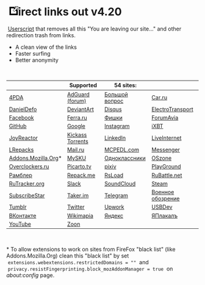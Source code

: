 # &nbsp;![logo](https://raw.githubusercontent.com/XX-J/Direct-links-out/master/icon.png)irect links out v4.20
&nbsp;[Userscript](https://raw.githubusercontent.com/XX-J/Direct-links-out/master/Direct%20links%20out.user.js) that removes all this "You are leaving our site..." and other redirection trash from links.

- A clean view of the links
- Faster surfing
- Better anonymity
<br>

   | Supported | 54 sites: |   
-- | --------- | ------ | --
 [4PDA](https://href.li/?https://4pda.to/) | [AdGuard (forum)](https://href.li/?https://forum.adguard.com/) | [Большой вопрос](https://href.li/?http://www.bolshoyvopros.ru/) | [Car.ru](https://href.li/?https://car.ru/)
 [DanielDefo](https://href.li/?https://danieldefo.ru/) | [DeviantArt](https://href.li/?https://www.deviantart.com/) | [Disqus](https://href.li/?https://disqus.com/) | [ElectroTransport](https://href.li/?https://electrotransport.ru/ussr/index.php)
 [Facebook](https://href.li/?https://www.facebook.com/) | [Ferra.ru](https://href.li/?https://www.ferra.ru/) | [Фишки](https://href.li/?https://fishki.net/) | [ForumAvia](https://href.li/?https://www.forumavia.ru/)
 [GitHub](https://href.li/?https://github.com/) | [Google](https://href.li/?https://www.google.com/) | [Instagram](https://href.li/?https://www.instagram.com/) | [iXBT](https://href.li/?https://www.ixbt.com/)
 [JoyReactor](https://href.li/?https://joyreactor.cc/) | [Kickass Torrents](https://href.li/?https://www.kickasstorrents.pw/) | [LinkedIn](https://href.li/?https://www.linkedin.com/) | [LiveInternet](https://href.li/?https://www.liveinternet.ru/)
 [LRepacks](https://href.li/?https://lrepacks.net/) | [Mail.ru](https://href.li/?https://mail.ru/) | [MCPEDL.com](https://href.li/?https://mcpedl.com/) | [Messenger](https://href.li/?https://www.messenger.com/)
 [Addons.Mozilla.Org](https://href.li/?https://addons.mozilla.org/)* | [MySKU](https://href.li/?https://mysku.club/) | [Одноклассники](https://href.li/?https://ok.ru/) | [OSzone](https://href.li/?http://www.oszone.net/)
 [Overclockers.ru](https://href.li/?https://overclockers.ru/) | [Picarto.tv](https://href.li/?https://www.picarto.tv/) | [pixiv](https://href.li/?https://www.pixiv.net/) | [PlayGround](https://href.li/?https://www.playground.ru/)
 [Рамблер](https://href.li/?https://www.rambler.ru/) | [Repack.me](https://href.li/?https://repack.me/) | [RsLoad](https://href.li/?https://rsload.net/) | [RuBattle.net](https://href.li/?http://www.rubattle.net/)
 [RuTracker.org](https://href.li/?https://rutracker.org/forum/index.php) | [Slack](https://href.li/?https://slack.com/) | [SoundCloud](https://href.li/?https://soundcloud.com/) | [Steam](https://href.li/?https://store.steampowered.com/)
 [SubscribeStar](https://href.li/?https://www.subscribestar.com/) | [Taker.im](https://href.li/?https://www.taker.im/) | [Telegram](https://href.li/?https://telegram.org/) | [Военное обозрение](https://href.li/?https://topwar.ru/)
 [Tumblr](https://href.li/?https://www.tumblr.com/) | [Twitter](https://href.li/?https://twitter.com/) | [Upwork](https://href.li/?https://www.upwork.com/) | [USBDev](https://href.li/?https://www.usbdev.ru/)
 [ВКонтакте](https://href.li/?https://vk.com/) | [Wikimapia](https://href.li/?http://wikimapia.org/) | [Яндекс](https://href.li/?https://ya.ru/) | [ЯПлакалъ](https://href.li/?https://www.yaplakal.com/)
 [YouTube](https://href.li/?https://www.youtube.com/) | [Zoon](https://href.li/?https://zoon.ru/)
<br>

&#x2A; To allow extensions to work on sites from FireFox "black list" (like Addons.Mozilla.Org) clean this "black list" by set &nbsp;`extensions.webextensions.restrictedDomains = ""`&nbsp; and &nbsp;`privacy.resistFingerprinting.block_mozAddonManager = true`&nbsp; on _about:config_ page.
